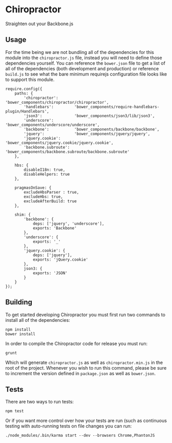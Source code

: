 Chiropractor
============

Straighten out your Backbone.js

Usage
-----

For the time being we are not bundling all of the dependencies for this module
into the `chiropractor.js` file, instead you will need to define those
dependencies yourself. You can reference the `bower.json` file to get a list
of all of the dependencies (both development and production) or reference
`build.js` to see what the bare minimum requirejs configuration file looks like
to support this module.

```
require.config({
    paths: {
        'chiropractor':       'bower_components/chiropractor/chiropractor',
        'handlebars':         'bower_components/require-handlebars-plugin/Handlebars',
        'json3':              'bower_components/json3/lib/json3',
        'underscore':         'bower_components/underscore/underscore',
        'backbone':           'bower_components/backbone/backbone',
        'jquery':             'bower_components/jquery/jquery',
        'jquery.cookie':      'bower_components/jquery.cookie/jquery.cookie',
        'backbone.subroute':  'bower_components/backbone.subroute/backbone.subroute'
    },

    hbs: {
        disableI18n: true,
        disableHelpers: true
    },

    pragmasOnSave: {
        excludeHbsParser : true,
        excludeHbs: true,
        excludeAfterBuild: true
    },

    shim: {
        'backbone': {
            deps: ['jquery', 'underscore'],
            exports: 'Backbone'
        },
        'underscore': {
            exports: '_'
        },
        'jquery.cookie': {
            deps: ['jquery'],
            exports: 'jQuery.cookie'
        },
        json3: {
            exports: 'JSON'
        }
    }
});
```

Building
--------

To get started developing Chiropractor you must first run two commands to
install all of the dependencies:

    npm install
    bower install

In order to compile the Chiropractor code for release you must run:

	grunt

Which will generate `chiropractor.js` as well as `chiropractor.min.js` in the
root of the project. Whenever you wish to run this command, please be sure to
increment the version defined in `package.json` as well as `bower.json`.

Tests
-----

There are two ways to run tests:

	npm test

Or if you want more control over how your tests are run (such as continuous
testing with auto-running tests on file changes you can run:

	./node_modules/.bin/karma start --dev --browsers Chrome,PhantonJS
